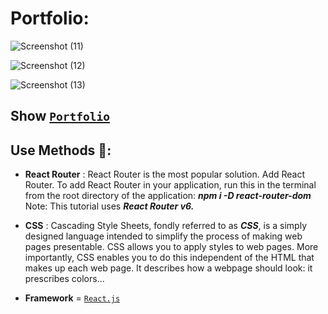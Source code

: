 # Portfolio:

![Screenshot (11)](https://user-images.githubusercontent.com/113832827/235581685-24c4b577-c4ce-4660-b2c7-368e6ac97a88.png)

![Screenshot (12)](https://user-images.githubusercontent.com/113832827/235581906-5fe7aeb9-4267-43bf-a39a-7168b6551e6f.png)

![Screenshot (13)](https://user-images.githubusercontent.com/113832827/235583999-bfaad077-f5ec-4f9a-ae46-f5853d3d7abe.png)


## Show [`Portfolio`](https://charlie829030.github.io/Portfolio/)
## Use Methods 🥇:

- **React Router** : React Router is the most popular solution. Add React Router. To add React Router in your application, run this in the terminal from the root directory of the application: ***npm i -D react-router-dom*** Note: This tutorial uses ***React Router v6.***

- **CSS** : Cascading Style Sheets, fondly referred to as ***CSS***, is a simply designed language intended to simplify the process of making web pages presentable. CSS allows you to apply styles to web pages. More importantly, CSS enables you to do this independent of the HTML that makes up each web page. It describes how a webpage should look: it prescribes colors...

- **Framework** = [`React.js`](https://react.dev/)
